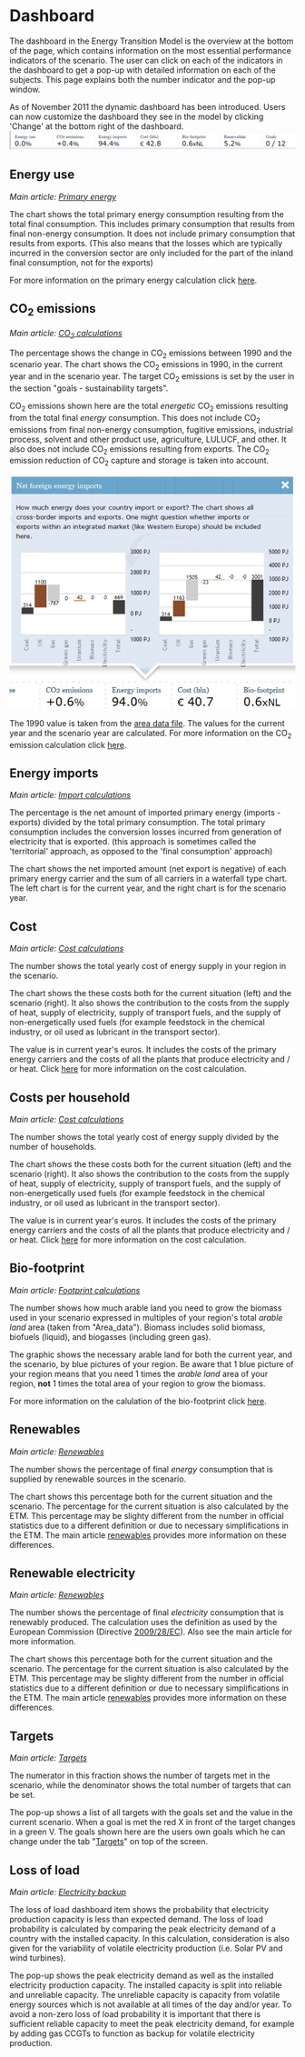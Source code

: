 # Dashboard

The dashboard in the Energy Transition Model is the overview at the bottom of the page, which contains information on the most essential performance indicators of the scenario. The user can click on each of the indicators in the dashboard to get a pop-up with detailed information on each of the subjects. This page explains both the number indicator and the pop-up window.

As of November 2011 the dynamic dashboard has been introduced. Users can now customize the dashboard they see in the model by clicking 'Change' at the bottom right of the dashboard. ![A screenshot of the dashboard, which supplies information on a number of performance indicators of your scenario.](../images/Dashboard.jpg "fig:A screenshot of the dashboard, which supplies information on a number of performance indicators of your scenario.")

Energy use
----------

*Main article: [Primary energy](primary_energy.md)*

The chart shows the total primary energy consumption resulting from the total final consumption. This includes primary consumption that results from final non-energy consumption. It does not include primary consumption that results from exports. (This also means that the losses which are typically incurred in the conversion sector are only included for the part of the inland final consumption, not for the exports)

For more information on the primary energy calculation click [here](primary_energy.md).

CO<sub>2</sub> emissions
------------------------

*Main article: [CO<sub>2</sub> calculations](co2_calculations.md)*

The percentage shows the change in CO<sub>2</sub> emissions between 1990 and the scenario year. The chart shows the CO<sub>2</sub> emissions in 1990, in the current year and in the scenario year. The target CO<sub>2</sub> emissions is set by the user in the section "goals - sustainability targets".

CO<sub>2</sub> emissions shown here are the total *energetic* CO<sub>2</sub> emissions resulting from the total final *energy* consumption. This does not include CO<sub>2</sub> emissions from final non-energy consumption, fugitive emissions, industrial process, solvent and other product use, agriculture, LULUCF, and other. It also does not include CO<sub>2</sub> emissions resulting from exports. The CO<sub>2</sub> emission reduction of CO<sub>2</sub> capture and storage is taken into account.

![Energy import in the dashboard](../images/Import_chart.jpg "fig:Energy import in the dashboard")

The 1990 value is taken from the [area data file](https://github.com/quintel/etsource/blob/master/datasets/nl/nl.ad). The values for the current year and the scenario year are calculated. For more information on the CO<sub>2</sub> emission calculation click [here](co2_calculations.md).

Energy imports
--------------

*Main article: [Import calculations](import_calculations.md)*

The percentage is the net amount of imported primary energy (imports - exports) divided by the total primary consumption. The total primary consumption includes the conversion losses incurred from generation of electricity that is exported. (this approach is sometimes called the 'territorial' approach, as opposed to the 'final consumption' approach)

The chart shows the net imported amount (net export is negative) of each primary energy carrier and the sum of all carriers in a waterfall type chart. The left chart is for the current year, and the right chart is for the scenario year.

Cost
----

*Main article: [Cost calculations](cost_calculations.md)*

The number shows the total yearly cost of energy supply in your region in the scenario.

The chart shows the these costs both for the current situation (left) and the scenario (right). It also shows the contribution to the costs from the supply of heat, supply of electricity, supply of transport fuels, and the supply of non-energetically used fuels (for example feedstock in the chemical industry, or oil used as lubricant in the transport sector).

The value is in current year's euros. It includes the costs of the primary energy carriers and the costs of all the plants that produce electricity and / or heat. Click [here](cost_calculations.md) for more information on the cost calculation.

Costs per household
-------------------

*Main article: [Cost calculations](cost_calculations.md)*

The number shows the total yearly cost of energy supply divided by the number of households.

The chart shows the these costs both for the current situation (left) and the scenario (right). It also shows the contribution to the costs from the supply of heat, supply of electricity, supply of transport fuels, and the supply of non-energetically used fuels (for example feedstock in the chemical industry, or oil used as lubricant in the transport sector).

The value is in current year's euros. It includes the costs of the primary energy carriers and the costs of all the plants that produce electricity and / or heat. Click [here](cost_calculations.md) for more information on the cost calculation.

Bio-footprint
-------------

*Main article: [Footprint calculations](documentation.md#biofootprint_calculations)*

The number shows how much arable land you need to grow the biomass used in your scenario expressed in multiples of your region's total *arable land* area (taken from "Area\_data"). Biomass includes solid biomass, biofuels (liquid), and biogasses (including green gas).

The graphic shows the necessary arable land for both the current year, and the scenario, by blue pictures of your region. Be aware that 1 blue picture of your region means that you need 1 times the *arable land* area of your region, **not** 1 times the total area of your region to grow the biomass.

For more information on the calulation of the bio-footprint click [here](documentation.md#biofootprint_calculations).

Renewables
----------

*Main article: [Renewables](renewability.md)*

The number shows the percentage of final *energy* consumption that is supplied by renewable sources in the scenario.

The chart shows this percentage both for the current situation and the scenario. The percentage for the current situation is also calculated by the ETM. This percentage may be slighty different from the number in official statistics due to a different definition or due to necessary simplifications in the ETM. The main article [renewables](renewability.md) provides more information on these differences.

Renewable electricity
---------------------

*Main article: [Renewables](renewability.md)*

The number shows the percentage of final *electricity* consumption that is renewably produced. The calculation uses the definition as used by the European Commission (Directive [2009/28/EC](http://eur-lex.europa.eu/LexUriServ/LexUriServ.do?uri=Oj:L:2009:140:0016:0062:en:PDF)). Also see the main article for more information.

The chart shows this percentage both for the current situation and the scenario. The percentage for the current situation is also calculated by the ETM. This percentage may be slighty different from the number in official statistics due to a different definition or due to necessary simplifications in the ETM. The main article [renewables](renewability.md) provides more information on these differences.

Targets
-----

*Main article: [Targets](targets.md)*

The numerator in this fraction shows the number of targets met in the scenario, while the denominator shows the total number of targets that can be set.

The pop-up shows a list of all targets with the goals set and the value in the current scenario. When a goal is met the red X in front of the target changes in a green V. The goals shown here are the users own goals which he can change under the tab "[Targets](targets.md)" on top of the screen.

Loss of load
------------

*Main article: [Electricity backup](electricity_backup.md)*

The loss of load dashboard item shows the probability that electricity production capacity is less than expected demand. The loss of load probability is calculated by comparing the peak electricity demand of a country with the installed capacity. In this calculation, consideration is also given for the variability of volatile electricity production (i.e. Solar PV and wind turbines).

The pop-up shows the peak electricity demand as well as the installed electricity production capacity. The installed capacity is split into reliable and unreliable capacity. The unreliable capacity is capacity from volatile energy sources which is not available at all times of the day and/or year. To avoid a non-zero loss of load probability it is important that there is sufficient reliable capacity to meet the peak electricity demand, for example by adding gas CCGTs to function as backup for volatile electricity production.
